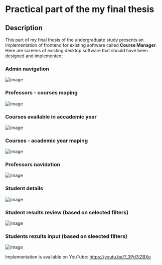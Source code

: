 # Practical part of the my final thesis

## Description

This part of my final thesis of the undergraduate study presents an implementation of frontend for existing software called **Course Manager**.
Here are screens of existing desktop software that should have been designed and implemented:

### Admin navigation
![image](https://github.com/user-attachments/assets/c76c7442-de06-4782-b704-f4312b607867)

### Professors - courses maping
![image](https://github.com/user-attachments/assets/96b09263-cb2b-4a33-aca6-3ea4908ee8ae)

### Courses available in accademic year
![image](https://github.com/user-attachments/assets/9b719c0e-485a-48ea-a272-13d617081097)

### Courses - academic year maping
![image](https://github.com/user-attachments/assets/058e477a-a51f-4003-a7e5-54e05a2f1d63)

### Professors navidation
![image](https://github.com/user-attachments/assets/e6b3212c-7597-440e-9be0-9ac8e31c0365)

### Student details
![image](https://github.com/user-attachments/assets/b20568aa-d58a-47ac-b9e2-eae878a5e44d)

### Student results review (based on selected filters)
![image](https://github.com/user-attachments/assets/bd121da1-5d15-48d6-8394-6a54362f4a44)

### Students rezults input (based on sleected filters)
![image](https://github.com/user-attachments/assets/d9994596-3060-47c4-bc87-729c2bc963a3)


Implementation is available on YouTube: https://youtu.be/7_3Pd3lZBXo
